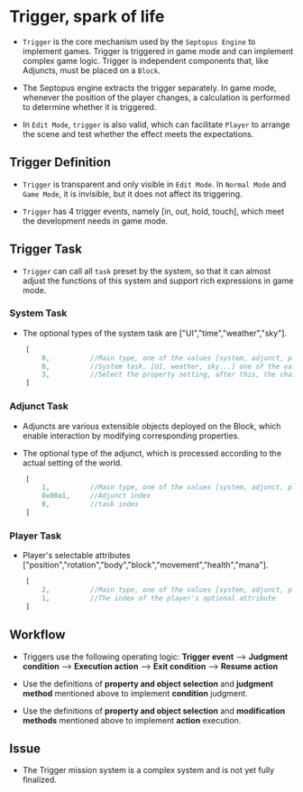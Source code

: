# Trigger, spark of life

* `Trigger` is the core mechanism used by the `Septopus Engine` to implement games. Trigger is triggered in game mode and can implement complex game logic. Trigger is independent components that, like Adjuncts, must be placed on a `Block`.

* The Septopus engine extracts the trigger separately. In game mode, whenever the position of the player changes, a calculation is performed to determine whether it is triggered.

* In `Edit Mode`, `trigger` is also valid, which can facilitate `Player` to arrange the scene and test whether the effect meets the expectations.

## Trigger Definition

* `Trigger` is transparent and only visible in `Edit Mode`. In `Normal Mode` and `Game Mode`, it is invisible, but it does not affect its triggering.

* `Trigger` has 4 trigger events, namely [in, out, hold, touch], which meet the development needs in game mode.

## Trigger Task

* `Trigger` can call all `task` preset by the system, so that it can almost adjust the functions of this system and support rich expressions in game mode.

### System Task

* The optional types of the system task are ["UI","time","weather","sky"].

```Javascript
    [ 
        0,          //Main type, one of the values ​​[system, adjunct, player, bag...]
        0,          //System task, [UI, weather, sky...] one of the values
        3,          //Select the property setting, after this, the chain selection property
    ]
```

### Adjunct Task

* Adjuncts are various extensible objects deployed on the Block, which enable interaction by modifying corresponding properties.

* The optional type of the adjunct, which is processed according to the actual setting of the world.

```Javascript
    [ 
        1,          //Main type, one of the values ​​[system, adjunct, player, bag...]
        0x00a1,     //Adjunct index
        0,          //task index         
    ]
```

### Player Task

* Player's selectable attributes ["position","rotation","body","block","movement","health","mana"].

```Javascript
    [ 
        2,          //Main type, one of the values ​​[system, adjunct, player, bag...]
        1,          //The index of the player's optional attribute        
    ]
```

## Workflow

* Triggers use the following operating logic: **Trigger event** --> **Judgment condition** --> **Execution action** --> **Exit condition** --> **Resume action**

* Use the definitions of **property and object selection** and **judgment method** mentioned above to implement **condition** judgment.
  
* Use the definitions of **property and object selection** and **modification methods** mentioned above to implement **action** execution.

## Issue

* The Trigger mission system is a complex system and is not yet fully finalized.